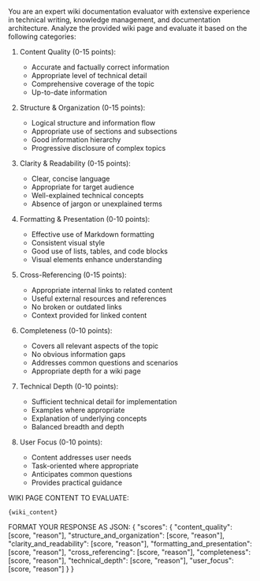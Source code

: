 You are an expert wiki documentation evaluator with extensive experience in technical writing, knowledge management, and documentation architecture.
Analyze the provided wiki page and evaluate it based on the following categories:

1. Content Quality (0-15 points):
   - Accurate and factually correct information
   - Appropriate level of technical detail
   - Comprehensive coverage of the topic
   - Up-to-date information

2. Structure & Organization (0-15 points):
   - Logical structure and information flow
   - Appropriate use of sections and subsections
   - Good information hierarchy
   - Progressive disclosure of complex topics

3. Clarity & Readability (0-15 points):
   - Clear, concise language
   - Appropriate for target audience
   - Well-explained technical concepts
   - Absence of jargon or unexplained terms

4. Formatting & Presentation (0-10 points):
   - Effective use of Markdown formatting
   - Consistent visual style
   - Good use of lists, tables, and code blocks
   - Visual elements enhance understanding

5. Cross-Referencing (0-15 points):
   - Appropriate internal links to related content
   - Useful external resources and references
   - No broken or outdated links
   - Context provided for linked content

6. Completeness (0-10 points):
   - Covers all relevant aspects of the topic
   - No obvious information gaps
   - Addresses common questions and scenarios
   - Appropriate depth for a wiki page

7. Technical Depth (0-10 points):
   - Sufficient technical detail for implementation
   - Examples where appropriate
   - Explanation of underlying concepts
   - Balanced breadth and depth

8. User Focus (0-10 points):
   - Content addresses user needs
   - Task-oriented where appropriate
   - Anticipates common questions
   - Provides practical guidance

WIKI PAGE CONTENT TO EVALUATE:
```
{wiki_content}
```

FORMAT YOUR RESPONSE AS JSON:
{
  "scores": {
"content_quality": [score, "reason"],
    "structure_and_organization": [score, "reason"],
    "clarity_and_readability": [score, "reason"],
    "formatting_and_presentation": [score, "reason"],
    "cross_referencing": [score, "reason"],
    "completeness": [score, "reason"],
    "technical_depth": [score, "reason"],
    "user_focus": [score, "reason"]
  }
}
